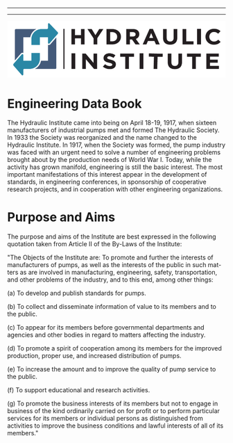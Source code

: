 -----
-----
<section style='text-align:center'>
    <img alt='Hydraulic Institute' src='/images/hi-big.png' style='max-width:100%'/>
</section>

# Engineering Data Book
The Hydraulic Institute came into being on April 18-19, 1917, when sixteen manufacturers of industrial pumps met and formed The Hydraulic Society. In 1933 the Society was reorganized and the name changed to the Hydraulic Institute. In 1917, when the Society was formed, the pump industry was faced with an urgent need to solve a number of engineering problems brought about by the production needs of World War I. Today, while the activity has grown manifold, engineering is still the basic interest. The most important manifestations of this interest appear in the development of standards, in engineering conferences, in sponsorship of cooperative research projects, and in cooperation with other engineering organizations. 

# Purpose and Aims
The purpose and aims of the Institute are best expressed in the following quotation taken from Article II of the By-Laws of the Institute:

"The Objects of the Institute are: To promote and further the interests of manufacturers of pumps, as well as the interests of the public in such mat-ters as are involved in manufacturing, engineering, safety, transportation, and other problems of the industry, and to this end, among other things: 

(a) To develop and publish standards for pumps.

(b) To collect and disseminate information of value to its members and to the public.

(c) To appear for its members before governmental departments and agencies and other bodies in regard to matters affecting the industry.

(d) To promote a spirit of cooperation among its members for the improved production, proper use, and increased distribution of pumps.

(e) To increase the amount and to improve the quality of pump service to the public.

(f) To support educational and research activities.

(g) To promote the business interests of its members but not to engage in business of the kind ordinarily carried on for profit or to perform particular services for its members or individual persons as distinguished from activities to improve the business conditions and lawful interests of all of its members." 